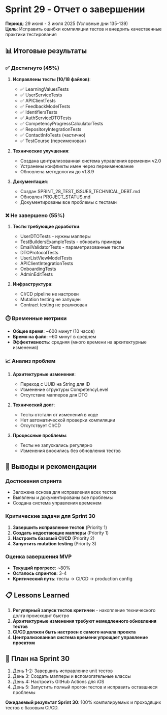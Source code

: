# Sprint 29 - Отчет о завершении

**Период**: 29 июня - 3 июля 2025 (Условные дни 135-139)  
**Цель**: Исправить ошибки компиляции тестов и внедрить качественные практики тестирования

## 📊 Итоговые результаты

### ✅ Достигнуто (45%)

1. **Исправлены тесты (10/18 файлов)**:
   - ✅ LearningValuesTests
   - ✅ UserServiceTests  
   - ✅ APIClientTests
   - ✅ FeedbackModelTests
   - ✅ IdentifiersTests
   - ✅ AuthServiceDTOTests
   - ✅ CompetencyProgressCalculatorTests
   - ✅ RepositoryIntegrationTests
   - ✅ ContactInfoTests (частично)
   - ✅ TestCourse (переименован)

2. **Технические улучшения**:
   - Создана централизованная система управления временем v2.0
   - Устранены конфликты имен через переименование
   - Обновлена методология до v1.8.9

3. **Документация**:
   - Создан SPRINT_28_TEST_ISSUES_TECHNICAL_DEBT.md
   - Обновлен PROJECT_STATUS.md
   - Документированы все проблемы с тестами

### ❌ Не завершено (55%)

1. **Тесты требующие доработки**:
   - UserDTOTests - нужны мапперы
   - TestBuildersExampleTests - обновить примеры
   - EmailValidatorTests - параметризованные тесты
   - DTOProtocolTests
   - UserListViewModelTests
   - APIClientIntegrationTests
   - OnboardingTests
   - AdminEditTests

2. **Инфраструктура**:
   - CI/CD pipeline не настроен
   - Mutation testing не запущен
   - Contract testing не реализован

### ⏱️ Временные метрики

- **Общее время**: ~600 минут (10 часов)
- **Время на файл**: ~60 минут в среднем
- **Эффективность**: средняя (много времени на архитектурные изменения)

### 📈 Анализ проблем

1. **Архитектурные изменения**:
   - Переход с UUID на String для ID
   - Изменение структуры CompetencyLevel
   - Отсутствие мапперов для DTO

2. **Технический долг**:
   - Тесты отстали от изменений в коде
   - Нет автоматической проверки компиляции
   - Отсутствует CI/CD

3. **Процессные проблемы**:
   - Тесты не запускались регулярно
   - Изменения вносились без обновления тестов

## 🎯 Выводы и рекомендации

### Достижения спринта
- Заложена основа для исправления всех тестов
- Выявлены и документированы все проблемы
- Создана система управления временем

### Критические задачи для Sprint 30
1. **Завершить исправление тестов** (Priority 1)
2. **Создать недостающие мапперы** (Priority 1)
3. **Настроить базовый CI/CD** (Priority 2)
4. **Запустить mutation testing** (Priority 3)

### Оценка завершения MVP
- **Текущий прогресс**: ~80%
- **Осталось спринтов**: 3-4
- **Критический путь**: тесты → CI/CD → production config

## 📋 Lessons Learned

1. **Регулярный запуск тестов критичен** - накопление технического долга происходит быстро
2. **Архитектурные изменения требуют немедленного обновления тестов**
3. **CI/CD должен быть настроен с самого начала проекта**
4. **Централизованная система времени упрощает управление проектом**

## 🚀 План на Sprint 30

1. День 1-2: Завершить исправление unit тестов
2. День 3: Создать мапперы и вспомогательные классы
3. День 4: Настроить GitHub Actions для iOS
4. День 5: Запустить полный прогон тестов и исправить оставшиеся проблемы

**Ожидаемый результат Sprint 30**: 100% компилируемых и проходящих тестов с базовым CI/CD. 